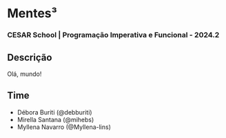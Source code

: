 # Mentes³
### CESAR School | Programação Imperativa e Funcional - 2024.2

## Descrição
Olá, mundo!


## Time
- Débora Buriti (@debburiti)
- Mirella Santana (@mihebs)
- Myllena Navarro (@Myllena-lins)

